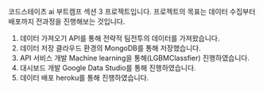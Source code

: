 코드스테이츠 ai 부트캠프 섹션 3 프로젝트입니다.
프로젝트의 목표는 데이터 수집부터 배포까지 전과정을 진행해보는 것입니다.

1. 데이터 가져오기
API를 통해 전략적 팀전투의 데이터를 가져왔습니다.
2. 데이터 저장
클라우드 환경의 MongoDB를 통해 저장했습니다.
3. API 서비스 개발
Machine learning을 통해(LGBMClassfier) 진행하였습니다.
4. 대시보드 개발
Google Data Studio를 통해 진행하였습니다.
5. 데이터 배포
heroku를 통해 진행하였습니다.